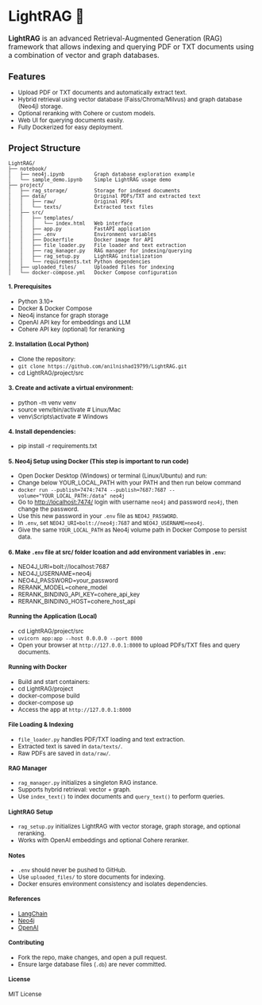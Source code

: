 # LightRAG 🚀

**LightRAG** is an advanced Retrieval-Augmented Generation (RAG) framework that allows indexing and querying PDF or TXT documents using a combination of vector and graph databases.

<small>
   
## Features
- Upload PDF or TXT documents and automatically extract text.
- Hybrid retrieval using vector database (Faiss/Chroma/Milvus) and graph database (Neo4j) storage.
- Optional reranking with Cohere or custom models.
- Web UI for querying documents easily.
- Fully Dockerized for easy deployment.

## Project Structure
```
LightRAG/
├── notebook/
│   ├── neo4j.ipynb          Graph database exploration example
│   └── sample_demo.ipynb    Simple LightRAG usage demo
├── project/
│   ├── rag_storage/         Storage for indexed documents
│   ├── data/                Original PDFs/TXT and extracted text
│   │   ├── raw/             Original PDFs
│   │   └── texts/           Extracted text files
│   ├── src/
│   │   ├── templates/
│   │   │   └── index.html   Web interface
│   │   ├── app.py           FastAPI application
│   │   ├── .env             Environment variables
│   │   ├── Dockerfile       Docker image for API
│   │   ├── file_loader.py   File loader and text extraction
│   │   ├── rag_manager.py   RAG manager for indexing/querying
│   │   ├── rag_setup.py     LightRAG initialization
│   │   └── requirements.txt Python dependencies
│   ├── uploaded_files/      Uploaded files for indexing
│   └── docker-compose.yml   Docker Compose configuration
```

#### 1. Prerequisites
- Python 3.10+
- Docker & Docker Compose 
- Neo4j instance for graph storage
- OpenAI API key for embeddings and LLM
- Cohere API key (optional) for reranking

#### 2. Installation (Local Python)
- Clone the repository:
- ```git clone https://github.com/anilnishad19799/LightRAG.git```
- cd LightRAG/project/src

#### 3. Create and activate a virtual environment:
- python -m venv venv
- source venv/bin/activate   # Linux/Mac
- venv\Scripts\activate      # Windows

#### 4. Install dependencies:
- pip install -r requirements.txt

#### 5. Neo4j Setup using Docker (This step is important to run code)
- Open Docker Desktop (Windows) or terminal (Linux/Ubuntu) and run:
- Change below YOUR_LOCAL_PATH with your PATH and then run below command 
- `docker run --publish=7474:7474 --publish=7687:7687 --volume="YOUR_LOCAL_PATH:/data" neo4j`
- Go to [http://localhost:7474/](http://localhost:7474/) login with username `neo4j` and password `neo4j`, then change the password.  
- Use this new password in your `.env` file as `NEO4J_PASSWORD`.  
- In `.env`, set `NEO4J_URI=bolt://neo4j:7687` and `NEO4J_USERNAME=neo4j`.  
- Give the same `YOUR_LOCAL_PATH` as Neo4j volume path in Docker Compose to persist data.  

   
#### 6. Make `.env` file at src/ folder lcoation and add environment variables in `.env`:
- NEO4J_URI=bolt://localhost:7687
- NEO4J_USERNAME=neo4j
- NEO4J_PASSWORD=your_password
- RERANK_MODEL=cohere_model
- RERANK_BINDING_API_KEY=cohere_api_key
- RERANK_BINDING_HOST=cohere_host_api

#### Running the Application (Local) 
- cd LightRAG/project/src
- ```uvicorn app:app --host 0.0.0.0 --port 8000```
- Open your browser at ```http://127.0.0.1:8000``` to upload PDFs/TXT files and query documents.

#### Running with Docker
- Build and start containers:
- cd LightRAG/project
- docker-compose build
- docker-compose up
- Access the app at ```http://127.0.0.1:8000```

#### File Loading & Indexing
- `file_loader.py` handles PDF/TXT loading and text extraction.
- Extracted text is saved in `data/texts/`.
- Raw PDFs are saved in `data/raw/`.

#### RAG Manager
- `rag_manager.py` initializes a singleton RAG instance.
- Supports hybrid retrieval: vector + graph.
- Use `index_text()` to index documents and `query_text()` to perform queries.

#### LightRAG Setup
- `rag_setup.py` initializes LightRAG with vector storage, graph storage, and optional reranking.
- Works with OpenAI embeddings and optional Cohere reranker.

#### Notes
- `.env` should never be pushed to GitHub.
- Use `uploaded_files/` to store documents for indexing.
- Docker ensures environment consistency and isolates dependencies.

#### References
- [LangChain](https://www.langchain.com/)
- [Neo4j](https://neo4j.com/)
- [OpenAI](https://openai.com/)

#### Contributing
- Fork the repo, make changes, and open a pull request.
- Ensure large database files (`.db`) are never committed.

#### License
MIT License

</small>
